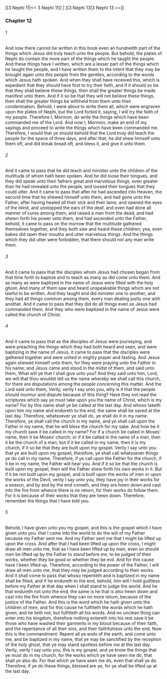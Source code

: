 [[3 Nephi 11|<< 3 Nephi 11]]  |  [[3 Nephi 13|3 Nephi 13 >>]]

### Chapter 12
###### 1
And now there cannot be written in this book even an hundredth part of the things which Jesus did truly teach unto the people. But behold, the plates of Nephi do contain the more part of the things which he taught the people. And these things have I written, which are a lesser part of the things which he taught the people, and I have written them to the intent that they may be brought again unto this people from the gentiles, according to the words which Jesus hath spoken. And when they shall have received this, which is expedient that they should have first to try their faith, and if it should so be that they shall believe these things, then shall the greater things be made manifest unto them. And if it so be that they will not believe these things, then shall the greater things be withheld from them unto their condemnation. Behold, I were about to write them all, which were engraven upon the plates of Nephi, but the Lord forbid it, saying, I will try the faith of my people. Therefore I, Mormon, do write the things which have been commanded me of the Lord. And now I, Mormon, make an end of my sayings and proceed to write the things which have been commanded me. Therefore, I would that ye should behold that the Lord truly did teach the people for the space of three days, and after that, he did shew himself unto them oft, and did break bread oft, and bless it, and give it unto them.

###### 2
And it came to pass that he did teach and minister unto the children of the multitude of whom hath been spoken. And he did loose their tongues, and they did speak unto their fathers great and marvelous things, even greater than he had revealed unto the people, and loosed their tongues that they could utter. And it came to pass that after he had ascended into Heaven, the second time that he shewed himself unto them, and had gone unto the Father, after having healed all their sick and their lame, and opened the eyes of the blind, and unstopped the ears of the deaf, and even had done all manner of cures among them, and raised a man from the dead, and had shewn forth his power unto them, and had ascended unto the Father, behold, it came to pass on the morrow that the multitude gathered themselves together, and they both saw and heard these children; yea, even babes did open their mouths and utter marvelous things. And the things which they did utter were forbidden, that there should not any man write them.

###### 3
And it came to pass that the disciples whom Jesus had chosen began from that time forth to baptize and to teach as many as did come unto them. And as many as were baptized in the name of Jesus were filled with the holy ghost. And many of them saw and heard unspeakable things which are not lawful to be written. And they taught and did minister one to another, and they had all things common among them, every man dealing justly one with another. And it came to pass that they did do all things even as Jesus had commanded them. And they who were baptized in the name of Jesus were called the church of Christ.

###### 4
And it came to pass that as the disciples of Jesus were journeying, and were preaching the things which they had both heard and seen, and were baptizing in the name of Jesus, it came to pass that the disciples were gathered together and were united in mighty prayer and fasting. And Jesus again shewed himself unto them, for they were praying unto the Father in his name; and Jesus came and stood in the midst of them, and said unto them, What will ye that I shall give unto you? And they said unto him, Lord, we will that thou wouldst tell us the name whereby we shall call this church, for there are disputations among the people concerning this matter. And the Lord said unto them, Verily, verily I say unto you, why is it that the people should murmur and dispute because of this thing? Have they not read the scriptures which say ye must take upon you the name of Christ, which is my name? For by this name shall ye be called at the last day. And whoso taketh upon him my name and endureth to the end, the same shall be saved at the last day. Therefore, whatsoever ye shall do, ye shall do it in my name. Therefore, ye shall call the church in my name, and ye shall call upon the Father in my name, that he will bless the church for my sake. And how be it my church save it be called in my name? For if a church be called in Moses’ name, then it be Moses’ church; or if it be called in the name of a man, then it be the church of a man; but if it be called in my name, then it is my church, if it so be that they are built upon my gospel. Verily I say unto you that ye are built upon my gospel; therefore, ye shall call whatsoever things ye do call in my name. Therefore, if ye call upon the Father for the church, if it be in my name, the Father will hear you. And if it so be that the church is built upon my gospel, then will the Father shew forth his own works in it. But if it be not built upon my gospel, and is built upon the works of men or upon the works of the Devil, verily I say unto you, they have joy in their works for a season, and by and by the end cometh, and they are hewn down and cast into the fire from whence there is no return, for their works do follow them. For it is because of their works that they are hewn down. Therefore, remember the things that I have told you.

###### 5
Behold, I have given unto you my gospel, and this is the gospel which I have given unto you: that I came into the world to do the will of my Father because my Father sent me. And my Father sent me that I might be lifted up upon the cross. And after that I had been lifted up upon the cross, I might draw all men unto me, that as I have been lifted up by men, even so should men be lifted up by the Father to stand before me, to be judged of their works, whether they be good or whether they be evil. And for this cause have I been lifted up. Therefore, according to the power of the Father, I will draw all men unto me, that they may be judged according to their works. And it shall come to pass that whoso repenteth and is baptized in my name shall be filled, and if he endureth to the end, behold, him will I hold guiltless before my Father at that day when I shall stand to judge the world. And he that endureth not unto the end, the same is he that is also hewn down and cast into the fire from whence they can no more return, because of the justice of the Father. And this is the word which he hath given unto the children of men, and for this cause he fulfilleth the words which he hath given; and he lieth not, but fulfilleth all his words. And no unclean thing can enter into his kingdom, therefore nothing entereth into his rest save it be those who have washed their garments in my blood because of their faith, and the repentance of all their sins, and their faithfulness unto the end. Now this is the commandment: Repent all ye ends of the earth, and come unto me, and be baptized in my name, that ye may be sanctified by the reception of the holy ghost, that ye may stand spotless before me at the last day. Verily, verily I say unto you, this is my gospel, and ye know the things that ye must do in my church, for the works which ye have seen me do, that shall ye also do. For that which ye have seen me do, even that shall ye do. Therefore, if ye do these things, blessed are ye, for ye shall be lifted up at the last day.